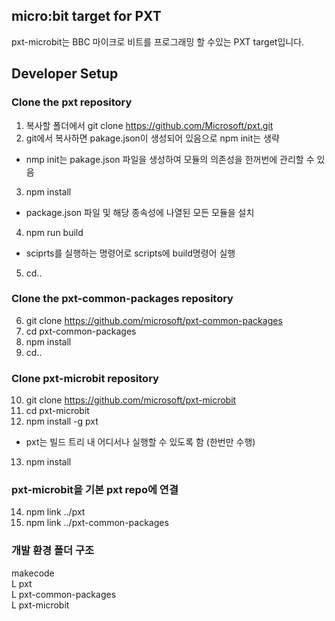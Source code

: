 ## micro:bit target for PXT

pxt-microbit는 BBC 마이크로 비트를 프로그래밍 할 수있는 PXT target입니다.

## Developer Setup
### Clone the pxt repository
1. 복사할 폴더에서 git clone https://github.com/Microsoft/pxt.git
2. git에서 복사하면 pakage.json이 생성되어 있음으로 npm init는 생략
 * nmp init는 pakage.json 파일을 생성하여 모듈의 의존성을 한꺼번에 관리할 수 있음 
3. npm install 
 * package.json 파일 및 해당 종속성에 나열된 모든 모듈을 설치 
4. npm run build
 * sciprts를 실행하는 명령어로 scripts에 build명령어 실행 
5. cd..

### Clone the pxt-common-packages repository 
6. git clone https://github.com/microsoft/pxt-common-packages
7. cd pxt-common-packages
8. npm install
9. cd..

### Clone pxt-microbit repository
10. git clone https://github.com/microsoft/pxt-microbit
11. cd pxt-microbit
12. npm install -g pxt
 * pxt는 빌드 트리 내 어디서나 실행할 수 있도록 함 (한번만 수행) 
13. npm install

### pxt-microbit을 기본 pxt repo에 연결
14. npm link ../pxt
15. npm link ../pxt-common-packages

### 개발 환경 폴더 구조
makecode <br>
 L pxt      
 L pxt-common-packages  
 L pxt-microbit
